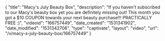 {
    "title": "Macy's July Beauty Box",
    "description": "If you haven't subscribed to our Macy's beauty box yet you are definitely missing out! This month you got a $10 COUPON towards your next beauty purchase!!!  PRACTICALLY FREE :)",
    "videoid": "166757449",
    "date_created": "1531341902",
    "date_modified": "1531342706",
    "type": "captivate",
    "layout": "video",
    "url": "\/v\/macy-s-july-beauty-box\/166757449"
}